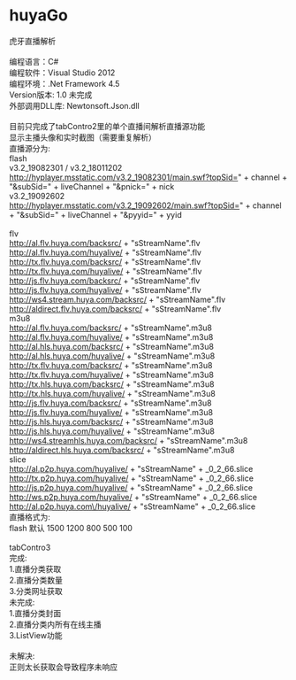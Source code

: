 # huyaGo
虎牙直播解析</br>
</br>
编程语言：C#</br>
编程软件：Visual Studio 2012</br>
编程环境：.Net Framework 4.5</br>
Version版本: 1.0 未完成</br>
外部调用DLL库: Newtonsoft.Json.dll</br>
</br>
目前只完成了tabContro2里的单个直播间解析直播源功能</br>
显示主播头像和实时截图（需要重复解析）</br>
直播源分为:</br>
flash</br>
v3.2_19082301 / v3.2_18011202</br>
http://hyplayer.msstatic.com/v3.2_19082301/main.swf?topSid=" + channel + "&subSid=" + liveChannel + "&pnick=" + nick</br>
v3.2_19092602</br>
http://hyplayer.msstatic.com/v3.2_19092602/main.swf?topSid=" + channel + "&subSid=" + liveChannel + "&pyyid=" + yyid</br>
</br>
flv</br>
http://al.flv.huya.com/backsrc/ + "sStreamName".flv</br>
http://al.flv.huya.com/huyalive/ + "sStreamName".flv</br>
http://tx.flv.huya.com/backsrc/ + "sStreamName".flv</br>
http://tx.flv.huya.com/huyalive/ + "sStreamName".flv</br>
http://js.flv.huya.com/backsrc/ + "sStreamName".flv</br>
http://js.flv.huya.com/huyalive/ + "sStreamName".flv</br>
http://ws4.stream.huya.com/backsrc/ + "sStreamName".flv</br>
http://aldirect.flv.huya.com/backsrc/ + "sStreamName".flv</br>
m3u8</br>
http://al.flv.huya.com/backsrc/ + "sStreamName".m3u8</br>
http://al.flv.huya.com/huyalive/ + "sStreamName".m3u8</br>
http://al.hls.huya.com/backsrc/ + "sStreamName".m3u8</br>
http://al.hls.huya.com/huyalive/ + "sStreamName".m3u8</br>
http://tx.flv.huya.com/backsrc/ + "sStreamName".m3u8</br>
http://tx.flv.huya.com/huyalive/ + "sStreamName".m3u8</br>
http://tx.hls.huya.com/backsrc/ + "sStreamName".m3u8</br>
http://tx.hls.huya.com/huyalive/ + "sStreamName".m3u8</br>
http://js.flv.huya.com/backsrc/ + "sStreamName".m3u8</br>
http://js.flv.huya.com/huyalive/ + "sStreamName".m3u8</br>
http://js.hls.huya.com/backsrc/ + "sStreamName".m3u8</br>
http://js.hls.huya.com/huyalive/ + "sStreamName".m3u8</br>
http://ws4.streamhls.huya.com/backsrc/ + "sStreamName".m3u8</br>
http://aldirect.hls.huya.com/backsrc/ + "sStreamName".m3u8</br>
slice</br>
http://al.p2p.huya.com/huyalive/ + "sStreamName" + _0_2_66.slice</br>
http://tx.p2p.huya.com/huyalive/ + "sStreamName" + _0_2_66.slice</br>
http://js.p2p.huya.com/huyalive/ + "sStreamName" + _0_2_66.slice</br>
http://ws.p2p.huya.com/huyalive/ + "sStreamName" + _0_2_66.slice</br>
http://al.p2p.huya.com\/huyalive/ + "sStreamName" + _0_2_66.slice</br>
直播格式为:</br>
flash 默认 1500 1200 800 500 100</br>
</br>
tabContro3</br>
完成: </br>
1.直播分类获取</br>
2.直播分类数量</br>
3.分类网址获取</br>
未完成:</br>
1.直播分类封面</br>
2.直播分类内所有在线主播</br>
3.ListView功能</br>
</br>
未解决:</br>
正则太长获取会导致程序未响应
